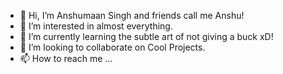 - 👋 Hi, I’m Anshumaan Singh and friends call me Anshu!
- 👀 I’m interested in almost everything.
- 🌱 I’m currently learning the subtle art of not giving a buck xD!
- 💞️ I’m looking to collaborate on Cool Projects.
- 📫 How to reach me ...

<!---
AnshumaanSingh1999/AnshumaanSingh1999 is a ✨ special ✨ repository because its `README.md` (this file) appears on your GitHub profile.
You can click the Preview link to take a look at your changes.
--->
